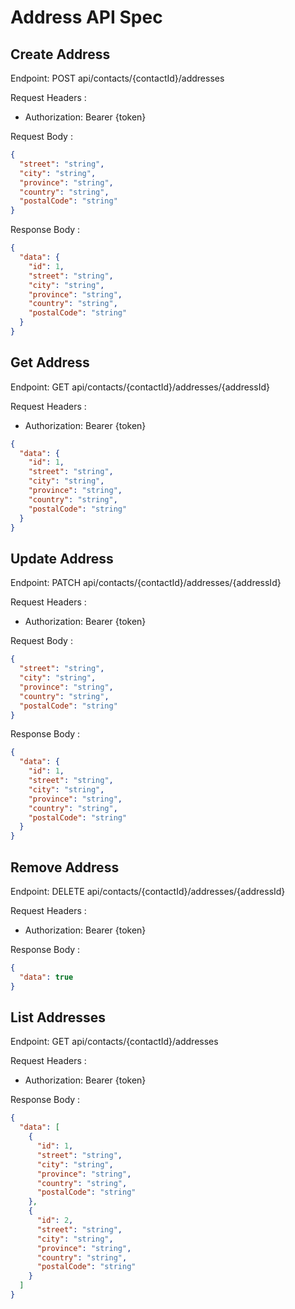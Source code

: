 # Address API Spec

## Create Address

Endpoint: POST api/contacts/{contactId}/addresses

Request Headers :

- Authorization: Bearer {token}

Request Body :

```json
{
  "street": "string",
  "city": "string",
  "province": "string",
  "country": "string",
  "postalCode": "string"
}
```

Response Body :

```json
{
  "data": {
    "id": 1,
    "street": "string",
    "city": "string",
    "province": "string",
    "country": "string",
    "postalCode": "string"
  }
}
```

## Get Address

Endpoint: GET api/contacts/{contactId}/addresses/{addressId}

Request Headers :

- Authorization: Bearer {token}

```json
{
  "data": {
    "id": 1,
    "street": "string",
    "city": "string",
    "province": "string",
    "country": "string",
    "postalCode": "string"
  }
}
```

## Update Address

Endpoint: PATCH api/contacts/{contactId}/addresses/{addressId}

Request Headers :

- Authorization: Bearer {token}

Request Body :

```json
{
  "street": "string",
  "city": "string",
  "province": "string",
  "country": "string",
  "postalCode": "string"
}
```

Response Body :

```json
{
  "data": {
    "id": 1,
    "street": "string",
    "city": "string",
    "province": "string",
    "country": "string",
    "postalCode": "string"
  }
}
```

## Remove Address

Endpoint: DELETE api/contacts/{contactId}/addresses/{addressId}

Request Headers :

- Authorization: Bearer {token}

Response Body :

```json
{
  "data": true
}
```

## List Addresses

Endpoint: GET api/contacts/{contactId}/addresses

Request Headers :

- Authorization: Bearer {token}

Response Body :

```json
{
  "data": [
    {
      "id": 1,
      "street": "string",
      "city": "string",
      "province": "string",
      "country": "string",
      "postalCode": "string"
    },
    {
      "id": 2,
      "street": "string",
      "city": "string",
      "province": "string",
      "country": "string",
      "postalCode": "string"
    }
  ]
}
```
